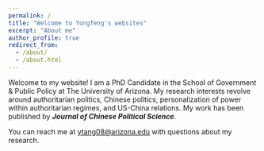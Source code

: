 ```yaml
---
permalink: /
title: "Welcome to Yongfeng's websites"
excerpt: "About me"
author_profile: true
redirect_from: 
  - /about/
  - /about.html
---
```

Welcome to my website! I am a PhD Candidate in the School of Government & Public Policy at The University of Arizona. My research interests revolve around authoritarian politics, Chinese politics, personalization of power within authoritarian regimes, and US-China relations. My work has been published by _**Journal of Chinese Political Science**_.

You can reach me at <ins>ytang08@arizona.edu</ins> with questions about my research.



